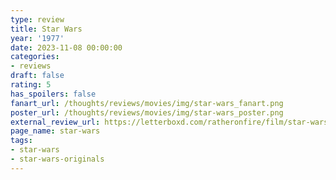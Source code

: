 ```yaml
---
type: review
title: Star Wars
year: '1977'
date: 2023-11-08 00:00:00
categories:
- reviews
draft: false
rating: 5
has_spoilers: false
fanart_url: /thoughts/reviews/movies/img/star-wars_fanart.png
poster_url: /thoughts/reviews/movies/img/star-wars_poster.png
external_review_url: https://letterboxd.com/ratheronfire/film/star-wars/
page_name: star-wars
tags:
- star-wars
- star-wars-originals
---
```


